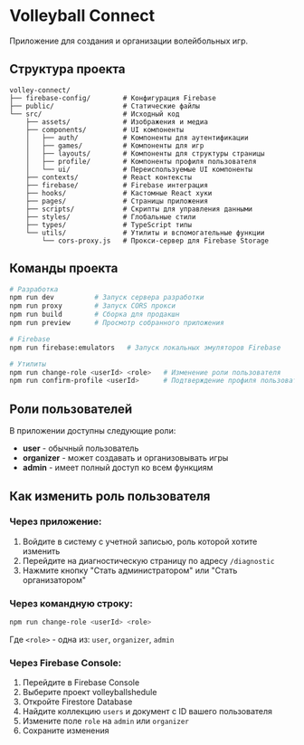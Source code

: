 # Volleyball Connect

Приложение для создания и организации волейбольных игр.

## Структура проекта

```
volley-connect/
├── firebase-config/        # Конфигурация Firebase 
├── public/                 # Статические файлы
└── src/                    # Исходный код
    ├── assets/             # Изображения и медиа
    ├── components/         # UI компоненты
    │   ├── auth/           # Компоненты для аутентификации
    │   ├── games/          # Компоненты для игр
    │   ├── layouts/        # Компоненты для структуры страницы
    │   ├── profile/        # Компоненты профиля пользователя
    │   └── ui/             # Переиспользуемые UI компоненты
    ├── contexts/           # React контексты
    ├── firebase/           # Firebase интеграция
    ├── hooks/              # Кастомные React хуки
    ├── pages/              # Страницы приложения
    ├── scripts/            # Скрипты для управления данными
    ├── styles/             # Глобальные стили
    ├── types/              # TypeScript типы
    └── utils/              # Утилиты и вспомогательные функции
        └── cors-proxy.js   # Прокси-сервер для Firebase Storage
```

## Команды проекта

```bash
# Разработка
npm run dev          # Запуск сервера разработки
npm run proxy        # Запуск CORS прокси
npm run build        # Сборка для продакшн
npm run preview      # Просмотр собранного приложения

# Firebase
npm run firebase:emulators   # Запуск локальных эмуляторов Firebase

# Утилиты
npm run change-role <userId> <role>   # Изменение роли пользователя
npm run confirm-profile <userId>      # Подтверждение профиля пользователя
```

## Роли пользователей

В приложении доступны следующие роли:

- **user** - обычный пользователь
- **organizer** - может создавать и организовывать игры
- **admin** - имеет полный доступ ко всем функциям

## Как изменить роль пользователя

### Через приложение:
1. Войдите в систему с учетной записью, роль которой хотите изменить
2. Перейдите на диагностическую страницу по адресу `/diagnostic`
3. Нажмите кнопку "Стать администратором" или "Стать организатором"

### Через командную строку:
```bash
npm run change-role <userId> <role>
```
Где `<role>` - одна из: `user`, `organizer`, `admin`

### Через Firebase Console:
1. Перейдите в Firebase Console
2. Выберите проект volleyballshedule
3. Откройте Firestore Database
4. Найдите коллекцию `users` и документ с ID вашего пользователя
5. Измените поле `role` на `admin` или `organizer`
6. Сохраните изменения 